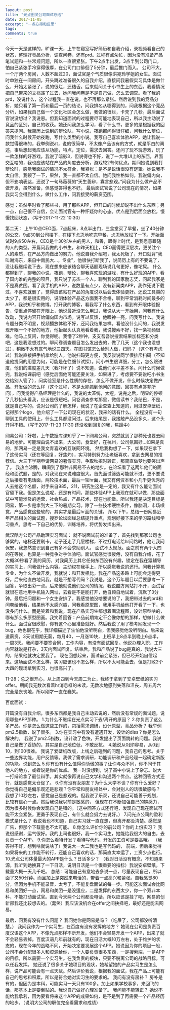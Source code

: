 ```yaml
---
layout: post
title: "光点图灵公司面试总结"
date: 2017-11-05
excerpt: "一点心得和反思"
tags: 
comments: true
---
```


今天一天是这样的，旷课一天，上午在寝室写好简历和自我介绍，录视频看自己的状态，整理好竞品分析，调查问卷，还有prd。过程有点匆忙，因为没有准备产品笔试题和一些常规问题，所以一直很紧张。下午2点半出发，3点半到公司门口，怕自己紧张手冷穿得很厚，在公司门口徘徊了5分钟，最后推门而入。
公司不大，一个厅两个房间，人数不超过20，面试官是个气质很像洪宛玲学姐的女生。面试时单独在一间房间，开头跳过准备很久的自我介绍，直接问我暑假实习具体是做什么，开始太紧张了，说的很烂，还结舌。后来就问关于小书生上的东西。我看情况把自己带来的文档递了过去，她问我问卷是不是自己做，怎么去调查。看了我的prd，没说什么，这个过程我一直在说，也不再那么紧张。然后说到我的竞品分析，她只看了第一页和最后一页的结论，问我排名从哪得到的，问我根据这个竞品分析，如果我自己做一个文化社区会怎么做，我做的很烂，卡壳了几秒。最后面试官说没想过？我说恩。但我知道面试的过程要尽可能地表现自己，所以我主动说了竞品的区别，自己的收获。她还问我怎么学习，看了什么书，更多的是根据我的回答来提问。我简历上说到的辩论队，写小说，夜跑都问得很仔细，问我什么辩位，问我什么时候开始夜跑，写什么类型的小说。我写自己喜欢体验APP，她让我说一款觉得很棒的，我举例说at，说的很简单，不太像产品该有的方式，就是平白的阐述，事后想起我应该从功能，特点，定位，需求去回答。还问了玩不玩游戏，玩了一款怎样的好游戏，我说了暗影3，但说得也不好，说了一大堆UI上的东西，界面交互啥的，我也应该站在产品的角度去分析，游戏较2有何优点。期间她说到我打辩论时，感觉我面试的情况不太符合，我紧张：是不是说话很没有逻辑。她说我不太自信。我顿了一下，果然，我一直都不太自信。她问我性格如何，我说偏内向，但不影响表达，还说了一句马薇薇的“天生善辩，寡言悲观。”问我为什么做产品不做开发，虽然准备，但感觉答得也不好。
最后面试官说了公司现在的情况，如果我实习会得到什么，做什么工作，问我接受的薪资范围。

感觉：虽然平时看了那些书，用了那些APP，但开口的时候却说不出什么东西；另一点，自己很不自信，会让面试官有一种怀疑你的心态。优点是到后面会放松，慢慢找回状态，（写于2017-11-22 10:30）

第二天：
上午10点CEO面，7点起床，8点半出门，三食堂买了早餐，坐了40分钟的公交，9点30到公司楼下，在楼下忐忑地吃完早餐，忐忑地放松了一下。开始面试时9点50左右，CEO是个30岁左右的男人，和善，跟得上时代，是我愿意跟随的人的类型。开篇问我做的小书生，和昨天相比，CEO面得更深层次，更关注个人的素质，在产品方向做出的努力。他说自我介绍吧，我太死板了，开口就背“我叫谢海东，来自中南民大...，专业”，他很快打断我了，说简历上有的不要说了，没让我继续说下去，现在想来应该结合聊天话题现场说几句更好，像坨屎。
什么都聊到了，聊我的小说，夜跑，辩论，聊我喜欢玩的游戏，有什么好玩的APP，看了国内谁的完整的项目，我只说了苏杰一个人。聊到我的国家励志奖，问起我家是不是真贫困。看了我手机的APP，说数量有点少，没有新闻类APP，我作死说下载过，不喜欢就删了，觉得应该站在产品的角度说以后会去体验更好。还说工具类的太少了，都是很实用的，说明体验产品这方面我不合格，聊到平常消耗时间最多的APP，我说知乎和微博。打开我的博客，看我写了什么东西，看到有开眼体验报告，便重点停留在开眼上，他说最近没怎么用过，我说从大一开始用，问我有什么改动，我说内容开始偏向国内市场。说写过反馈，他眼神一亮，问我写什么。我说专题分类不明显，视频播放体验不好，还问我结果怎样。看他没什么问的，我说发现开眼一个不好的地方，他抬起头认真地看着我，我说搜索不好，找一条视频很难。他马上反问，你觉得呢。我懵了2秒钟，支支吾吾说搜索结果加标签和分类吧，这是我没想过的。聊问卷调查题目怎么发出去的，做了几天（这个我也没想过），稍微不太有底气地说三四天。在图书馆怎么给别人做，扫码？（这个有考虑过）我说直接把手机拿给别人，他说扫码更方便，我反驳说同学很排斥扫码（不知道他提问的用意为何，可能是在往细节试探）。问小书生很详细，分工，怎么跟进度，他们的进度差几天（我吓坏了）说不知道，说他们水平差不多。问什么时候做完，我说结课前吧（感觉后面他可能还要关注，如果进了，考虑要不要说吧小书生交给别人管了），问实验室是什么性质的存在，怎么不做开发，什么时候决定做产品，开发做的怎么样（这个过程，不是太能抓到他问的意图，回答有点答非所问），问我觉得产品经理是什么的，我说的太笼统，太短。说完之后，明显的停顿了几秒抬头看我，应该是很短吧。问卷调查参考那里，微信读书？我结巴，不是，就是自己写的。说对公司的了解怎样，我说了在企查查上知道的，用过安卓壁纸，记得那个logo，他介绍了一下公司现在的状况，我来的话有什么。
全程没有一句聊到工具的使用上，什么工具都没问过。后来结尾是，我接触产品没多久，这个头开得不错。（写于2017-11-23 17:30 还没收到回复的我，焦躁中）


网易公司：好啦，上午数据库课知乎了一下网易公司，突然就到了那种死也要去网易的地步。可能理由说不出来，大公司，食堂好，在杭州，公司氛围好...如果是真的，那网易一定是我文青喜欢的互联网环境。
然后我构想了一下，如果现在拿下了这份实习（还在等回复，好焦灼），实习特别努力让老板喜欢，拿到去网易的推荐信。大三下学期申请网易的暑假实习，争取秋招时转正，那简直做梦也要笑出声了。
我热血沸腾，瞬间到了那种非网易不去的地步。在论坛看了这两年他们的面经和面试题，是的，对我现在来说难度很大。首先面试筛选可能就不过，更不要说之后接着有电话面，两轮技术面，最后一轮hr面，我又有何资本和小几千更优秀的人去抢这个名额，对手来自985，211，研究生这是一定的，我又有什么能让面试官留下我。但是怎么说呢，还是有时间，那些体验APP上我现在就可以做，那些面试中可能涉及的运营，社会热点，产品技术，现在也能做。所以我还是决定目标是网易，第一步是拿到大三下的暑期实习。除了一些技术硬性条件，像脑洞，市场嗅觉，产品感觉这些软的，其实才是最后hr面的关键。
所以下午，总结一份网易近年产品相关的面试题，搜罗论坛面经总结提升重点，规划好接下来的学习路线和学习重点。思考一下自己的优势，训练培养，将优势发挥出来。

武汉酷方公司产品助理实习面试：
就不说面试前的准备了，首先找到那家公司也够累的，电梯还要刷卡，老子还走了几层楼梯，不过打电话给hr问路时，他让我问保安，我忽然意识到自己有多不会求助别人。
面试不太规范。面之前有两个大四的在等候，也算是一种竞争对手体验吧。面试官感觉很疲倦，没有自我介绍，花了大概30秒看了我的简历，对我简历上其它任何东西没有兴趣，锁定在我在猿辅导的实习上，问我做什么内容。主动权在我手上，所以感觉我说的还行。问我计算机专业，为什么不做开发，我就说：和开发相比，我在产品这条路上可能会走得更好。后来他直白地问我，就是不想写代码？我说是。这个万年题目以后要思考一下回答，争取出彩一点。后来他就说他们公司的情况，我说酷方网站打不开，面试官就很在意地用手机输入网址，去看是不是能打开，他自顾自地试着，沉默了3分钟。最后把问题和一个女生安排了。我感觉他没啥要说的了，我把带过去的prd和问卷给他看，结果他不太感兴趣，问我看原型图，我用手机给他打开看了一下，也没多问什么。而是笑着和我说，现在产品实习生都想着画流程图，设计原型啥的，哪有那么多原型图画。我笑着回答：产品前期肯定不会像你想的那样，想做什么做什么。面试官很欣慰，你有这个心里准备就好。然后我说了用了模考网发现一个bug，他也很在乎，我详细描述了生怕他没听明白，但我感觉他没听明白。后来说道薪资，3天试用期无薪，每月40，一月涨10块，上班早上8点半到晚上6点半，一周3天。我问要不要签合同，工作内容，有没有面试回复。他说办理入职，工作内容就说是打杂，3天内面试回复。结束后，我和产品说了bug是真的，我说大三的，结果他就决定要我了。
现在回想起来，面试前会紧张，但已经开始自信起来。这场面试不怎么样，实习应该也不怎么样，所以不太可能会去，但是打败2个大四的现场拿到实习，也很高兴了。

11-28：总之很开心，从上周四到今天周二为止，我终于拿到了安卓壁纸的实习offer。期间我无数次看着hr消息框的未读，无数次地感到失落和沮丧，周五周六完全是丧丧地，所以刚才一直在蠢笑。





百度面试：

开篇没有自我介绍，很多东西都是我自己主动去说的，然后没有常规的面试题，说用哪些APP那种。
1.为什么不继续在光点实习下去/离开的原因？
2.你负责了这么多产品，你是怎么做这些工作的，包括需求调研，设计原型，竞品分析？
我举例pm2.5指数，说了很多。
3.你在实习中有没有遭遇开发，设计的diss？你是怎么解决的。
我说了pm2.5指数，设计改了色块，开发提出了页面跳转的问题。我说自己是做了妥协的，其实是自己地位低，不敢反抗。
4.她说从0到1容易，从0到10，到100很难。
我说了爱壁纸改版，上线之后碰到的问题，我自己的思考。关于一些边界功能，用户反馈等。我做了需求调研，功能调研和产品经理一起确定新版的功能。说到怎么
5.你有没有什么值得你骄傲的事？让你与众不同，你不同于其他人的地方，或者说是你的优点。
我一时没想到，说了高中小说上了杂志。说大一打辩论拿了最佳辩手。其实就像再说自己文学和沟通两个优点。这种回答方式还行，就是感觉太仓促了。
6.你有没有女朋友？为什么大学不谈？你有什么爱好？你觉得自己是偏乐观还是悲观？你平常和朋友相处中，会对别人的话很敏感吗？
我想了10秒左右，感觉自己是悲观的。但我说了乐观，还说自己可能善于规划，比较有信心一点。然后我说我以前是敏感的， 但现在在不断加强自己的钝感力，因为很多时候你会发现自己是错的。（这中回答方式还行吧，发现自己现在面试可能不太会紧张，更勇于表现自己，有什么就会努力去说好。）
7.问光点公司的盈利模式是什么？
我说我也不知道，自己实习就一直在想，但离开都没清楚。感觉是广告，但那个下载量也不太可能。
8.你怎么评价你的前公司？你的上份实习？
我说很感谢，运气很好。我的上司也很好，我一个实习生，她能给我很大的自由，去负责一个APP。
9.你怎么看待开发？看待写代码，开发的工资可是要高哦。
（我答得不好，想到啥就说啥了）我说大一大二我也是写代码的， 前端，但后来觉得如果将来的工作能不转行，还能自己喜欢的话，那简直太幸运了，工资少点也行。
10.光点公司体量最大的APP是什么？日活多少？
（我对日活没有概念，不知道来源，我听到她换算了一下日活，说明日活是一个很重要的指标）我说安卓壁纸，下载量大概一天几千吧。
总结：可能自己有意地去多说一点，尽量表现自己，所以面了又50分钟。而且加上是突然来电话的，带着一点高兴和紧张。自我感觉80分，但因为手机不能录音，太亏了，不能复盘面试的每一步。可能这次面试会比网易和美团好一点，网易和美团一是没适应，二是发挥的东西太少，你一个双非本科，不能打动面试官。直到今天两个公司都没电话，所以应该是挂了吧，网易的创新部我还比较想去的。（蠢笑）我应该没机会在offer之间抉择吧，最好还是能去网易。

最后，问我有没有什么问题？
我问她你是网易是吗？（吃屎了，公司都没听清楚。）
我问我作为一个实习生，在百度有没有发挥的地方？
她现在公司是负责百度汉语这个APP，不像光点那样不断开发，他们不会轻易开发一个APP，出来了就不会轻易丢掉。百度汉语几年前就有的，现在日活大概10万左右，处于维护的状态的，现在今年的战略不同，开始决定要发展这个APP。她说因为你的项目一般，公司不会分配很多人和资源给你，一个人要负责很多东西，一是搜索端，一是APP的目标，所以需要一个实习生。在我负责的板块，只要不脱离公司的战略目标，可以任我发挥。
她还说了很多关于她项目的现状，她希望她的产品实习生是怎么样，说产品可能会有一点天赋。然后评价我说，根据我的面试，我在产品上可能有自己的思考和积累，所以是符合她对实习生的要求的。
我问有没有房补？
房补是有的，但因为是本科，可能实习一天只有100多。加上如果学校事多，来回飞的话，那基本上是要倒贴的。我说自己做好心理准备了。
我问能不能转正？
她说不能给我承若，因为要看将来这个APP的成果如何，是不是到了再需要一个产品经历的地步。（说明大公司的职位完全看需求和成绩）


























